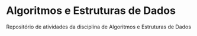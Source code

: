 # Algoritmos e Estruturas de Dados
 Repositório de atividades da disciplina de Algoritmos e Estruturas de Dados
